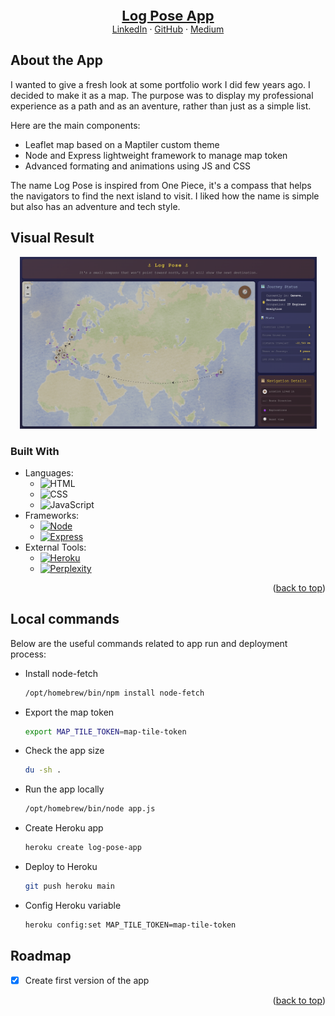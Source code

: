 <br />
<div align="center">
    <br />
    <a href="https://log-pose-a0b2ccce9f1c.herokuapp.com/" style="font-size:22px;"><strong>Log Pose App</strong></a>
    <br />
    <a href="https://ch.linkedin.com/in/hugotorche">LinkedIn</a>
    &middot;
    <a href="https://github.com/hugotorche">GitHub</a>
    &middot;
    <a href="https://medium.com/p/550e0861389f">Medium</a>
  </p>
</div>

## About the App

I wanted to give a fresh look at some portfolio work I did few years ago. I decided to make it as a map. The purpose was to display my professional experience as a path and as an aventure, rather than just as a simple list.

Here are the main components:
* Leaflet map based on a Maptiler custom theme
* Node and Express lightweight framework to manage map token
* Advanced formating and animations using JS and CSS

The name Log Pose is inspired from One Piece, it's a compass that helps the navigators to find the next island to visit. I liked how the name is simple but also has an adventure and tech style.

## Visual Result
<div align="center">
  <a>
    <img src="public/images/app-visual.png" width="475" height="275">
  </a>
</div>

### Built With

* Languages:
    * ![HTML]
    * ![CSS]
    * ![JavaScript]
* Frameworks:
    * [![Node][Node.js]][Node-url]
    * [![Express][Express.js]][Express-url]
* External Tools:
    * [![Heroku][Heroku.com]][Heroku-url]
    * [![Perplexity][Perplexity.ai]][Perplexity-url]

<p align="right">(<a href="#readme-top">back to top</a>)</p>

## Local commands

Below are the useful commands related to app run and deployment process:

* Install node-fetch
  ```sh
  /opt/homebrew/bin/npm install node-fetch
  ```
* Export the map token
  ```sh
  export MAP_TILE_TOKEN=map-tile-token
  ```
* Check the app size
  ```sh
  du -sh .
  ```
* Run the app locally
  ```sh
  /opt/homebrew/bin/node app.js
  ```
* Create Heroku app
  ```sh
  heroku create log-pose-app
  ```
* Deploy to Heroku
  ```sh
  git push heroku main
  ```
* Config Heroku variable
  ```sh
  heroku config:set MAP_TILE_TOKEN=map-tile-token
  ```

## Roadmap

- [x] Create first version of the app

<p align="right">(<a href="#readme-top">back to top</a>)</p>

<!-- MARKDOWN LINKS & IMAGES -->
[HTML]: https://img.shields.io/badge/HTML-%23E34F26.svg?logo=html5&logoColor=white
[CSS]: https://img.shields.io/badge/CSS-639?logo=css&logoColor=fff
[JavaScript]: https://img.shields.io/badge/JavaScript-F7DF1E?logo=javascript&logoColor=000
[Express.js]: https://img.shields.io/badge/Express.js-000000?logo=express&logoColor=fff&style=flat
[Express-url]: https://expressjs.com/
[Node.js]: https://img.shields.io/badge/node.js-339933?style=for-the-badge&logo=Node.js&logoColor=white
[Node-url]: https://nodejs.org/
[Perplexity.ai]: https://img.shields.io/badge/Perplexity-1FB8CD?logo=perplexity&logoColor=fff
[Perplexity-url]: https://perplexity.ai/
[Heroku.com]: https://img.shields.io/badge/Heroku-430098?logo=heroku&logoColor=fffe
[Heroku-url]: https://www.heroku.com/
